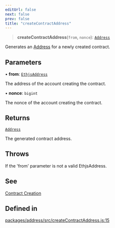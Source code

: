 ```yaml
---
editUrl: false
next: false
prev: false
title: "createContractAddress"
---
```


> **createContractAddress**(`from`, `nonce`): [`Address`](/reference/tevm/address/classes/address/)

Generates an [Address](../../../../../../../reference/tevm/address/classes/address) for a newly created contract.

## Parameters

• **from**: [`EthjsAddress`](/reference/tevm/utils/classes/ethjsaddress/)

The address of the account creating the contract.

• **nonce**: `bigint`

The nonce of the account creating the contract.

## Returns

[`Address`](/reference/tevm/address/classes/address/)

The generated contract address.

## Throws

If the 'from' parameter is not a valid EthjsAddress.

## See

[Contract Creation](https://ethereum.org/en/developers/docs/smart-contracts/deploying/#contract-creation-code|Ethereum)

## Defined in

[packages/address/src/createContractAddress.js:15](https://github.com/evmts/tevm-monorepo/blob/main/packages/address/src/createContractAddress.js#L15)
